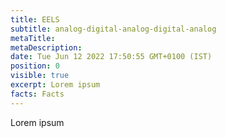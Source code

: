 ```yaml
---
title: EELS
subtitle: analog-digital-analog-digital-analog
metaTitle:
metaDescription:
date: Tue Jun 12 2022 17:50:55 GMT+0100 (IST)
position: 0
visible: true
excerpt: Lorem ipsum
facts: Facts
---
```


Lorem ipsum
